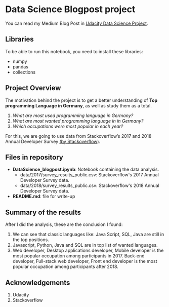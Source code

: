 # Data Science Blogpost project
You can read my Medium Blog Post in [Udacity Data Science Project](https://medium.com/@akikhoa/udacity-data-science-project-860d1741ec01).

## Libraries
To be able to run this notebook, you need to install these libraries:
* numpy
* pandas
* collections
## Project Overview
The motivation behind the project is to get a better understanding of **Top programming Language in Germany**, as well as study them as a total.
1.	 *What are most used programming language in Germany?*
2.	 *What are most wanted programming language in in Germany?*
3.	 *Which occupations were most popular in each year?*

For this, we are going to use data from Stackoverflow’s 2017 and 2018 Annual Developer Survey [(by Stackoverflow)](https://insights.stackoverflow.com/survey).
## Files in repository
* **DataScience_blogpost.ipynb**: 
Notebook containing the data analysis.
  * data/2017/survey_results_public.csv: Stackoverflow's 2017 Annual Developer Survey data.
  * data/2018/survey_results_public.csv: Stackoverflow's 2018 Annual Developer Survey data.
*	**README.md**: 
file for write-up
## Summary of the results
After I did the analysis, these are the conclusion I found:
1. We can see that classic languages like: Java Script, SQL, Java are still in the top positions.
2. Javascript, Python, Java and SQL are in top list of wanted languages.
3. Web developer, Desktop applications developer, Mobile developer is the most popular occupation among participants in 2017.
   Back-end developer, Full-stack web developer, Front end developer is the most popular occupation among participants after 2018.
## Acknowledgements
1. Udacity
2. Stackoverflow
